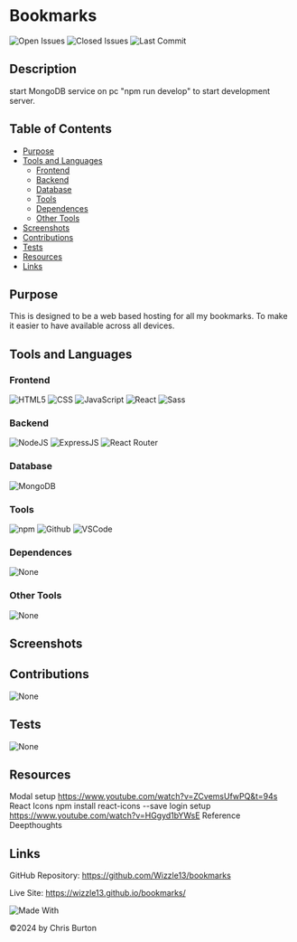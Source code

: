 # Bookmarks

![Open Issues](https://img.shields.io/github/issues-raw/wizzle13/bookmarks?style=plastic)
![Closed Issues](https://img.shields.io/github/issues-closed-raw/wizzle13/bookmarks?label=Closed%20Issues&style=plastic)
![Last Commit](https://img.shields.io/github/last-commit/wizzle13/bookmarks?style=plastic)

## Description
start MongoDB service on pc
"npm run develop" to start development server.

 ## Table of Contents
 - [Purpose](#purpose)
 - [Tools and Languages](#tools-and-languages)
    - [Frontend](#frontend)
    - [Backend](#backend)
    - [Database](#database)
    - [Tools](#tools)
    - [Dependences](#dependences)
    - [Other Tools](#other-tools)
 - [Screenshots](#screenshots)   
 - [Contributions](#contribution)
 - [Tests](#test)
 - [Resources](#resources)
 - [Links](#links) 

 ## Purpose
   This is designed to be a web based hosting for all my bookmarks.  To make it easier to have available across all devices.
   
 ## Tools and Languages
 ### Frontend
![HTML5](https://img.shields.io/badge/HTML5-E34F26?style=plastic&logo=html5&logoColor=white)
![CSS](https://img.shields.io/badge/CSS3-1572B6?style=plastic&logo=css3&logoColor=white)
![JavaScript](https://img.shields.io/badge/-JavaScript-F7DF1E?style=plastic&logo=Javascript&logoColor=white)
![React](https://img.shields.io/badge/React-20232A?style=plastic&logo=react&logoColor=61DAFB)
![Sass](https://img.shields.io/badge/Sass-CC6699?style=plastic&logo=sass&logoColor=white)

 ### Backend
 ![NodeJS](https://img.shields.io/badge/Node.js-43853D?style=plastic&logo=node.js&logoColor=white)
![ExpressJS](https://img.shields.io/badge/Express.js-404D59?style=plastic&logo=express&logoColor=white)
![React Router](https://img.shields.io/badge/React_Router-CA4245?style=plastic&logo=reactrouter&logoColor=61DAFB)
 ### Database
 ![MongoDB](https://img.shields.io/badge/MongoDB-4EA94B?style=plastic&logo=mongodb&logoColor=white)

 ### Tools
 
 ![npm](https://img.shields.io/badge/npm-CB3837?style=plastic&logo=npm&logoColor=white)
 ![Github](https://img.shields.io/badge/GitHub-100000?plastic&logo=github&logoColor=white)
![VSCode](https://img.shields.io/badge/VSCode-007ACC?plastic&logo=visualstudiocode&logoColor=white)

 ### Dependences
![None](https://img.shields.io/badge/None-blue)
 ### Other Tools
 ![None](https://img.shields.io/badge/None-blue)
 ## Screenshots   
 ## Contributions
 ![None](https://img.shields.io/badge/None-blue)
 ## Tests
 ![None](https://img.shields.io/badge/None-blue)
 ## Resources
 Modal setup https://www.youtube.com/watch?v=ZCvemsUfwPQ&t=94s
 React Icons npm install react-icons --save
 login setup https://www.youtube.com/watch?v=HGgyd1bYWsE
 Reference Deepthoughts

 ## Links 
 GitHub Repository: https://github.com/Wizzle13/bookmarks

 Live Site: https://wizzle13.github.io/bookmarks/

 ![Made With](https://img.shields.io/badge/Made%20with-Ultimate%20README%20Generator%20v2-blue?style=plastic)

  &copy;2024 by Chris Burton